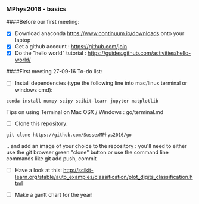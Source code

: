### MPhys2016 - basics

####Before our first meeting:

- [x] Download anaconda https://www.continuum.io/downloads onto your laptop
- [x] Get a github account : https://github.com/join
- [x] Do the "hello world" tutorial : https://guides.github.com/activities/hello-world/
  
####First meeting 27-09-16 To-do list:
   
- [ ] Install dependencies (type the following line into mac/linux terminal or windows cmd):
```
conda install numpy scipy scikit-learn jupyter matplotlib
```
Tips on using Terminal on Mac OSX / Windows : go/terminal.md
   
- [ ] Clone this repository:
```
git clone https://github.com/SussexMPhys2016/go
```
.. and add an image of your choice to the repository : you'll need to either use the git browser green "clone" button or use the command line commands like git add push, commit

- [ ] Have a look at this: http://scikit-learn.org/stable/auto_examples/classification/plot_digits_classification.html

- [ ] Make a gantt chart for the year!


